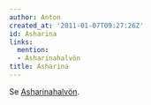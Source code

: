 ```yaml
---
author: Anton
created_at: '2011-01-07T09:27:26Z'
id: Asharina
links:
  mention:
  - Asharinahalvön
title: Asharina
---
```


Se [Asharinahalvön].

  [Asharinahalvön]: Asharinahalvön
